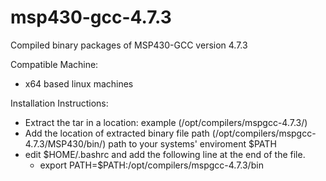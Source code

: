 msp430-gcc-4.7.3
================
Compiled binary packages of MSP430-GCC version 4.7.3

Compatible Machine:
 - x64 based linux machines

Installation Instructions:
 - Extract the tar in a location: example (/opt/compilers/mspgcc-4.7.3/)
 - Add the location of extracted binary file path (/opt/compilers/mspgcc-4.7.3/MSP430/bin/) path to your systems' enviroment $PATH
 - edit $HOME/.bashrc and add the following line at the end of the file.
    - export PATH=$PATH:/opt/compilers/mspgcc-4.7.3/bin
